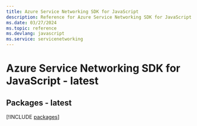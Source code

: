 ```yaml
---
title: Azure Service Networking SDK for JavaScript
description: Reference for Azure Service Networking SDK for JavaScript
ms.date: 03/27/2024
ms.topic: reference
ms.devlang: javascript
ms.service: servicenetworking
---
```

# Azure Service Networking SDK for JavaScript - latest
## Packages - latest
[!INCLUDE [packages](service-networking-index.md)]
